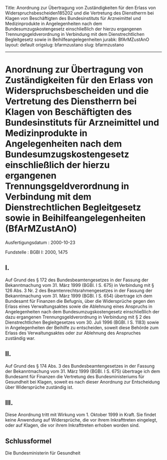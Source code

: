 Title: Anordnung zur Übertragung von Zuständigkeiten für den Erlass von Widerspruchsbescheiden185202
  und die Vertretung des Dienstherrn bei Klagen von Beschäftigten des Bundesinstituts
  für Arzneimittel und Medizinprodukte in Angelegenheiten nach dem Bundesumzugskostengesetz
  einschließlich der hierzu ergangenen Trennungsgeldverordnung in Verbindung mit dem
  Dienstrechtlichen Begleitgesetz sowie in Beihilfeangelegenheiten
jurabk: BfArMZustAnO
layout: default
origslug: bfarmzustano
slug: bfarmzustano

---

# Anordnung zur Übertragung von Zuständigkeiten für den Erlass von Widerspruchsbescheiden und die Vertretung des Dienstherrn bei Klagen von Beschäftigten des Bundesinstituts für Arzneimittel und Medizinprodukte in Angelegenheiten nach dem Bundesumzugskostengesetz einschließlich der hierzu ergangenen Trennungsgeldverordnung in Verbindung mit dem Dienstrechtlichen Begleitgesetz sowie in Beihilfeangelegenheiten (BfArMZustAnO)

Ausfertigungsdatum
:   2000-10-23

Fundstelle
:   BGBl I: 2000, 1475



## I.

Auf Grund des § 172 des Bundesbeamtengesetzes in der Fassung der
Bekanntmachung vom 31. März 1999 (BGBl. I S. 675) in Verbindung mit §
126 Abs. 3 Nr. 2 des Beamtenrechtsrahmengesetzes in der Fassung der
Bekanntmachung vom 31. März 1999 (BGBl. I S. 654) übertrage ich dem
Bundesamt für Finanzen die Befugnis, über die Widersprüche gegen den
Erlass eines Verwaltungsaktes sowie die Ablehnung eines Anspruchs in
Angelegenheiten nach dem Bundesumzugskostengesetz einschließlich der
dazu ergangenen Trennungsgeldverordnung in Verbindung mit § 2 des
Dienstrechtlichen Begleitgesetzes vom 30. Juli 1996 (BGBl. I S. 1183)
sowie in Angelegenheiten der Beihilfe zu entscheiden, soweit diese
Behörde zum Erlass des Verwaltungsaktes oder zur Ablehnung des
Anspruches zuständig war.


## II.

Auf Grund des § 174 Abs. 3 des Bundesbeamtengesetzes in der Fassung
der Bekanntmachung vom 31. März 1999 (BGBl. I S. 675) übertrage ich
dem Bundesamt für Finanzen die Vertretung des Bundesministeriums für
Gesundheit bei Klagen, soweit es nach dieser Anordnung zur
Entscheidung über Widersprüche zuständig ist.


## III.

Diese Anordnung tritt mit Wirkung vom 1. Oktober 1999 in Kraft. Sie
findet keine Anwendung auf Widersprüche, die vor ihrem Inkrafttreten
eingelegt, oder auf Klagen, die vor ihrem Inkrafttreten erhoben worden
sind.


## Schlussformel

Die Bundesministerin für Gesundheit

